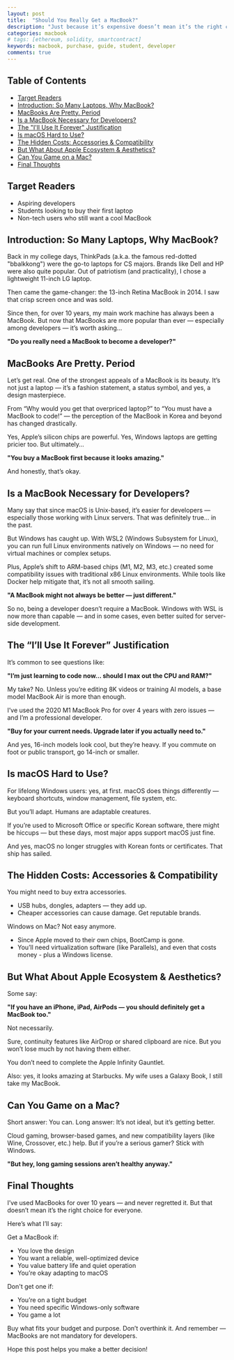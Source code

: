 ```yaml
---
layout: post
title:  "Should You Really Get a MacBook?"
description: "Just because it’s expensive doesn’t mean it’s the right choice — and a MacBook might not be the answer for everyone. This post explores whether a MacBook truly fits your needs, budget, and lifestyle — especially if you’re a student or aspiring developer."
categories: macbook
# tags: [ethereum, solidity, smartcontract]
keywords: macbook, purchase, guide, student, developer
comments: true
---
```


## Table of Contents

- [Target Readers](#target-readers)
- [Introduction: So Many Laptops, Why MacBook?](#introduction-so-many-laptops-why-macbook)
- [MacBooks Are Pretty. Period](#macbooks-are-pretty-period)
- [Is a MacBook Necessary for Developers?](#is-a-macbook-necessary-for-developers)
- [The "I'll Use It Forever" Justification](#the-ill-use-it-forever-justification)
- [Is macOS Hard to Use?](#is-macos-hard-to-use)
- [The Hidden Costs: Accessories & Compatibility](#the-hidden-costs-accessories--compatibility)
- [But What About Apple Ecosystem & Aesthetics?](#but-what-about-apple-ecosystem--aesthetics)
- [Can You Game on a Mac?](#can-you-game-on-a-mac)
- [Final Thoughts](#final-thoughts)

## Target Readers

- Aspiring developers
- Students looking to buy their first laptop
- Non-tech users who still want a cool MacBook

## Introduction: So Many Laptops, Why MacBook?

Back in my college days, ThinkPads (a.k.a. the famous red-dotted "bbalkkong") were the go-to laptops for CS majors. Brands like Dell and HP were also quite popular. Out of patriotism (and practicality), I chose a lightweight 11-inch LG laptop.

Then came the game-changer: the 13-inch Retina MacBook in 2014. I saw that crisp screen once and was sold.

Since then, for over 10 years, my main work machine has always been a MacBook. But now that MacBooks are more popular than ever — especially among developers — it’s worth asking…

**"Do you really need a MacBook to become a developer?"**

## MacBooks Are Pretty. Period

Let’s get real. One of the strongest appeals of a MacBook is its beauty. It’s not just a laptop — it’s a fashion statement, a status symbol, and yes, a design masterpiece.

From “Why would you get that overpriced laptop?” to “You must have a MacBook to code!” — the perception of the MacBook in Korea and beyond has changed drastically.

Yes, Apple’s silicon chips are powerful. Yes, Windows laptops are getting pricier too. But ultimately…

**"You buy a MacBook first because it looks amazing."**

And honestly, that’s okay.

## Is a MacBook Necessary for Developers?

Many say that since macOS is Unix-based, it’s easier for developers — especially those working with Linux servers. That was definitely true… in the past.

But Windows has caught up. With WSL2 (Windows Subsystem for Linux), you can run full Linux environments natively on Windows — no need for virtual machines or complex setups.

Plus, Apple’s shift to ARM-based chips (M1, M2, M3, etc.) created some compatibility issues with traditional x86 Linux environments. While tools like Docker help mitigate that, it’s not all smooth sailing.

**"A MacBook might not always be better — just different."**

So no, being a developer doesn’t require a MacBook. Windows with WSL is now more than capable — and in some cases, even better suited for server-side development.

## The “I’ll Use It Forever” Justification

It’s common to see questions like:

**"I’m just learning to code now… should I max out the CPU and RAM?"**

My take? No. Unless you’re editing 8K videos or training AI models, a base model MacBook Air is more than enough.

I’ve used the 2020 M1 MacBook Pro for over 4 years with zero issues — and I’m a professional developer.

**"Buy for your current needs. Upgrade later if you actually need to."**

And yes, 16-inch models look cool, but they’re heavy. If you commute on foot or public transport, go 14-inch or smaller.

## Is macOS Hard to Use?

For lifelong Windows users: yes, at first. macOS does things differently — keyboard shortcuts, window management, file system, etc.

But you’ll adapt. Humans are adaptable creatures.

If you’re used to Microsoft Office or specific Korean software, there might be hiccups — but these days, most major apps support macOS just fine.

And yes, macOS no longer struggles with Korean fonts or certificates. That ship has sailed.

## The Hidden Costs: Accessories & Compatibility

You might need to buy extra accessories.

- USB hubs, dongles, adapters — they add up.
- Cheaper accessories can cause damage. Get reputable brands.

Windows on Mac? Not easy anymore.

- Since Apple moved to their own chips, BootCamp is gone.
- You’ll need virtualization software (like Parallels), and even that costs money -  plus a Windows license.

## But What About Apple Ecosystem & Aesthetics?

Some say:

**"If you have an iPhone, iPad, AirPods — you should definitely get a MacBook too."**

Not necessarily.

Sure, continuity features like AirDrop or shared clipboard are nice. But you won’t lose much by not having them either.

You don’t need to complete the Apple Infinity Gauntlet.

Also: yes, it looks amazing at Starbucks. My wife uses a Galaxy Book, I still take my MacBook.

## Can You Game on a Mac?

Short answer: You can. Long answer: It’s not ideal, but it’s getting better.

Cloud gaming, browser-based games, and new compatibility layers (like Wine, Crossover, etc.) help. But if you’re a serious gamer? Stick with Windows.

**"But hey, long gaming sessions aren’t healthy anyway."**

## Final Thoughts

I’ve used MacBooks for over 10 years — and never regretted it. But that doesn’t mean it’s the right choice for everyone.

Here’s what I’ll say:

Get a MacBook if:

- You love the design
- You want a reliable, well-optimized device
- You value battery life and quiet operation
- You’re okay adapting to macOS

Don't get one if:

- You’re on a tight budget
- You need specific Windows-only software
- You game a lot

Buy what fits your budget and purpose. Don’t overthink it. And remember — MacBooks are not mandatory for developers.

Hope this post helps you make a better decision!
